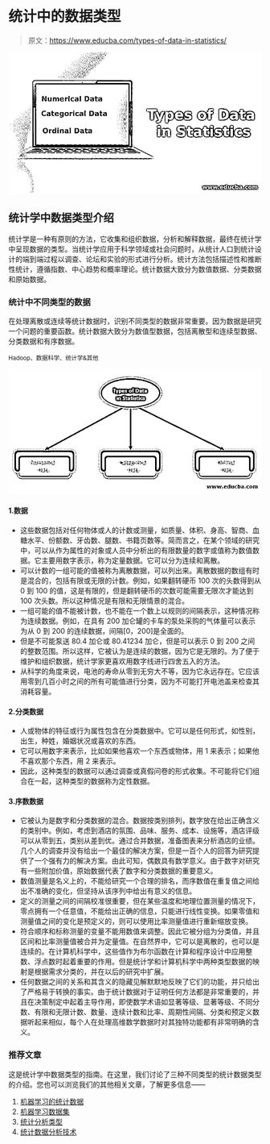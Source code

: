 # 统计中的数据类型

> 原文：<https://www.educba.com/types-of-data-in-statistics/>

![Types of Data in Statistics](img/a8008af64f3a1bfb160e5aa36f6dad59.png)



## 统计学中数据类型介绍

统计学是一种有原则的方法，它收集和组织数据，分析和解释数据，最终在统计学中呈现数据的类型。当统计学应用于科学领域或社会问题时，从统计人口到统计设计的端到端过程以调查、论坛和实验的形式进行分析。统计方法包括描述性和推断性统计，遵循指数、中心趋势和概率理论。统计数据大致分为数值数据、分类数据和原始数据。

### 统计中不同类型的数据

在处理离散或连续等统计数据时，识别不同类型的数据非常重要。因为数据是研究一个问题的重要函数。统计数据大致分为数值型数据，包括离散型和连续型数据、分类数据和有序数据。

<small>Hadoop、数据科学、统计学&其他</small>

![Different Types of Data in Statistics](img/3f9749105e043fcf957c13bc27eda5f0.png)



#### 1.数据

*   这些数据包括对任何物体或人的计数或测量，如质量、体积、身高、智商、血糖水平、份额数、牙齿数、腿数、书籍页数等。简而言之，在某个领域的研究中，可以从作为属性的对象或人员中分析出的有限数量的数字或值称为数值数据。它主要用数字表示，称为定量数据。它可以分为连续和离散。
*   可以计数的一组可能的值被称为离散数据，可以列出来。离散数据的数组有时是混合的，包括有限或无限的计数。例如，如果翻转硬币 100 次的头数得到从 0 到 100 的值，这是有限的，但是翻转硬币的次数可能需要无限次才能达到 100 次头数。所以这种情况是有限和无限情景的混合。
*   一组可能的值不能被计数，也不能在一个数上以规则的间隔表示，这种情况称为连续数据。例如，在具有 200 加仑罐的卡车的泵处采购的气体量可以表示为从 0 到 200 的连续数据，间隔[0，200]是全面的。
*   但是不可能泵送 80.4 加仑或 80.41234 加仑，但是可以表示 0 到 200 之间的整数范围。所以这样，它被认为是连续的数据，因为它是无限的。为了便于维护和组织数据，统计学家更喜欢用数字线进行四舍五入的方法。
*   从科学的角度来说，电池的寿命从零到无穷大不等，因为它永远存在。它应该用零到几百小时之间的所有可能值进行分类，因为不可能打开电池盖来检查其消耗容量。

#### 2.分类数据

*   人或物体的特征或行为属性包含在分类数据中。它可以是任何形式，如性别，出生，种姓，婚姻状况或喜欢的东西。
*   它可以用数字来表示，比如如果他喜欢一个东西或物体，用 1 来表示；如果他不喜欢那个东西，用 2 来表示。
*   因此，这种类型的数据可以通过调查或真假问卷的形式收集。不可能将它们组合在一起，这种类型的数据称为定性数据。

#### 3.序数数据

*   它被认为是数字和分类数据的混合。数据按类别排列，数字放在给出正确含义的类别中。例如，考虑到酒店的氛围、品味、服务、成本、设施等，酒店评级可以从零到五，类别从差到优。通过合并数据，准备图表来分析酒店的业绩。几个人的调查并没有给出一个最佳的解决方案，但是一百个人的回答为研究提供了一个强有力的解决方案。由此可知，偶数具有数学意义。由于数字对研究有一些附加价值，原始数据代表了数字和分类数据的重要意义。
*   数值测量是名义上的，不能给研究一个合理的排名，而序数值在重复值之间给出不准确的变化，但坚持从该序列中给出有意义的信息。
*   定义的测量之间的间隔校准很重要，但在某些温度和地理位置测量的情况下，零点拥有一个任意值，不能给出正确的信息，只能进行线性变换。如果零值和测量值之间的变化是预定义的，则可以使用比率测量值进行重新缩放变换。
*   符合顺序和标称测量的变量不能用数值来调整。因此它被分组为分类值，并且区间和比率测量值被合并为定量值。在自然界中，它可以是离散的，也可以是连续的。在计算机科学中，这些值作为布尔函数在计算和程序设计中应用整数、浮点数时起着重要的作用。但是统计学和计算机科学中两种类型数据的映射是根据需求分类的，并在以后的研究中扩展。
*   任何数据之间的关系和其含义的隐藏见解默默地反映了它们的功能，并只给出了严格易于转换的事实。由于统计数据对于证明任何方法都是非常重要的，并且在决策制定中起着主导作用，即使数学术语如显著等级、显著等级、不同分数、有限和无限计数、数量、连续计数和比率、周期性间隔、分类和预定义数据听起来相似，每个人在处理高维数学数据时对其独特功能都有非常明确的含义。

### 推荐文章

这是统计学中数据类型的指南。在这里，我们讨论了三种不同类型的统计数据类型的介绍。您也可以浏览我们的其他相关文章，了解更多信息——

1.  [机器学习的统计数据](https://www.educba.com/statistics-for-machine-learning/)
2.  [机器学习数据集](https://www.educba.com/machine-learning-datasets/)
3.  [统计分析类型](https://www.educba.com/statistical-analysis-types/)
4.  [统计数据分析技术](https://www.educba.com/statistical-data-analysis-techniques/)





